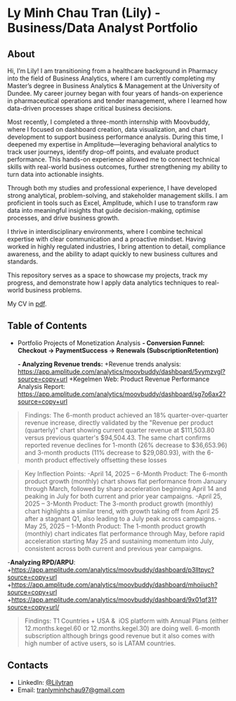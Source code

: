 # Ly Minh Chau Tran (Lily) - Business/Data Analyst Portfolio
## About
Hi, I’m Lily! I am transitioning from a healthcare background in Pharmacy into the field of Business Analytics, where I am currently completing my Master’s degree in Business Analytics & Management at the University of Dundee. My career journey began with four years of hands-on experience in pharmaceutical operations and tender management, where I learned how data-driven processes shape critical business decisions.

Most recently, I completed a three-month internship with Moovbuddy, where I focused on dashboard creation, data visualization, and chart development to support business performance analysis. During this time, I deepened my expertise in Amplitude—leveraging behavioral analytics to track user journeys, identify drop-off points, and evaluate product performance. This hands-on experience allowed me to connect technical skills with real-world business outcomes, further strengthening my ability to turn data into actionable insights.

Through both my studies and professional experience, I have developed strong analytical, problem-solving, and stakeholder management skills. I am proficient in tools such as Excel, Amplitude, which I use to transform raw data into meaningful insights that guide decision-making, optimise processes, and drive business growth.

I thrive in interdisciplinary environments, where I combine technical expertise with clear communication and a proactive mindset. Having worked in highly regulated industries, I bring attention to detail, compliance awareness, and the ability to adapt quickly to new business cultures and standards.

This repository serves as a space to showcase my projects, track my progress, and demonstrate how I apply data analytics techniques to real-world business problems.

My CV in [pdf](https://github.com/chairmanmeow97/Lily-porfolio/blob/main/Resume%20-%20Ly%20Minh%20Chau%20Tran.pdf).

## Table of Contents
- Portfolio Projects of Monetization Analysis
  **- Conversion Funnel: Checkout → PaymentSuccess → Renewals (SubscriptionRetention)**

  **- Analyzing Revenue trends:**
      +Revenue trends analysis: https://app.amplitude.com/analytics/moovbuddy/dashboard/5vymzvgl?source=copy+url
      +Kegelmen Web: Product Revenue Performance Analysis Report: https://app.amplitude.com/analytics/moovbuddy/dashboard/sg7o6ax2?source=copy+url
>Findings: The 6-month product achieved an 18% quarter-over-quarter revenue increase, directly validated by the "Revenue per product (quarterly)" chart showing current quarter revenue at $111,503.80 versus previous quarter's $94,504.43. The same chart confirms reported revenue declines for 1-month (26% decrease to $36,653.96) and 3-month products (11% decrease to $29,080.93), with the 6-month product effectively offsetting these losses

>Key Inflection Points:
>-April 14, 2025 – 6-Month Product: The 6-month product growth (monthly) chart shows flat performance from January through March, followed by sharp acceleration beginning April 14 and peaking in July for both current and prior year campaigns.
>-April 25, 2025 – 3-Month Product: The 3-month product growth (monthly) chart highlights a similar trend, with growth taking off from April 25 after a stagnant Q1, also leading to a July peak across campaigns.
>-May 25, 2025 – 1-Month Product: The 1-month product growth (monthly) chart indicates flat performance through May, before rapid acceleration starting May 25 and sustaining momentum into July, consistent across both current and previous year campaigns.


-**Analyzing RPD/ARPU**:
+https://app.amplitude.com/analytics/moovbuddy/dashboard/p3lltpyc?source=copy+url
+https://app.amplitude.com/analytics/moovbuddy/dashboard/mhoiiuch?source=copy+url
+https://app.amplitude.com/analytics/moovbuddy/dashboard/9x01qf31?source=copy+url/
>Findings:  T1 Countries + USA &  iOS platform with Annual Plans (either 12.months.kegel.60 or 12.months.kegel.30) are doing well. 6-month subscription although brings good revenue but it also comes with high number of active users, so is LATAM countries.

## Contacts
- LinkedIn: [@Lilytran](https://www.linkedin.com/in/ly-minh-chau-tran/)
- Email: tranlyminhchau97@gmail.com
